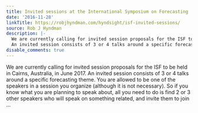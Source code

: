 ```yaml
---
title: Invited sessions at the International Symposium on Forecasting
date: '2016-11-28'
linkTitle: https://robjhyndman.com/hyndsight/isf-invited-sessions/
source: Rob J Hyndman
description: |-
  We are currently calling for invited session proposals for the ISF to be held in Cairns, Australia, in June 2017.
  An invited session consists of 3 or 4 talks around a specific forecasting theme. You are allowed to be one of the speakers in a session you organize (although it is not necessary). So if you know what you are planning to speak about, all you need to do is find 2 or 3 other speakers who will speak on something related, and invite them to join ...
disable_comments: true
---
```

We are currently calling for invited session proposals for the ISF to be held in Cairns, Australia, in June 2017.
An invited session consists of 3 or 4 talks around a specific forecasting theme. You are allowed to be one of the speakers in a session you organize (although it is not necessary). So if you know what you are planning to speak about, all you need to do is find 2 or 3 other speakers who will speak on something related, and invite them to join ...